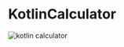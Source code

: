 # KotlinCalculator
![kotlin calculator](https://user-images.githubusercontent.com/29502126/53794299-8d8ffc00-3ee4-11e9-9a52-ca1ea7b14ff6.png)
